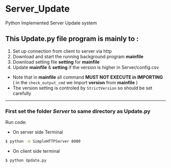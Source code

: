 # Server_Update
Python Implemented Server Update system

## This Update.py file program is mainly to :
1. Set up connection from client to server via http
2. Download and start the running background program __mainfile__ 
3. Download setting file __setting__ for __mainfile__
4. Update __mainfile__ & __setting__ if the version is higher in Server/config.csv
- Note that in __mainfile__ all command **MUST NOT EXECUTE in IMPORTING**
    ( in the `check_output_cmd` we import __version__ from __mainfile__ )
- The version setting is controled by `StrictVersion` so should be set carefully
---

### First set the folder *Server* to same directory as Update.py
Run code:
 - On server side Terminal
```cmd
$ python -m SimpleHTTPServer 8000
```

 - On client side terminal
```
$ python Update.py
```
